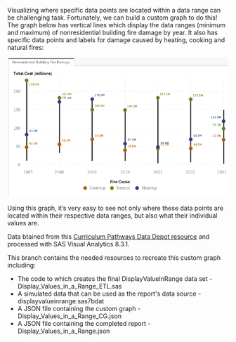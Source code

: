 Visualizing where specific data points are located within a data range can be challenging task.  Fortunately, we can build a custom graph to do this!  The graph below has vertical lines which display the data ranges (minimum and maximum) of nonresidential building fire damage by year.  It also has specific data points and labels for damage caused by heating, cooking and natural fires:

![](./Display_Values_in_a_Range.png)

Using this graph, it’s very easy to see not only where these data points are located within their respective data ranges, but also what their individual values are.

Data btained from this [Curriculum Pathways Data Depot resource](https://www.curriculumpathways.com/portal/#!/info/2600?id=3001&keyword=fire&sourceid=1164) and processed with SAS Visual Analytics 8.3.1.

This branch contains the needed resources to recreate this custom graph including:
* The code to which creates the final DisplayValueInRange data set - Display_Values_in_a_Range_ETL.sas
* A simulated data that can be used as the report's data source  - displayvalueinrange.sas7bdat
* A JSON file containing the custom graph - Display_Values_in_a_Range_CG.json
* A JSON file containing the completed report - Display_Values_in_a_Range.json
